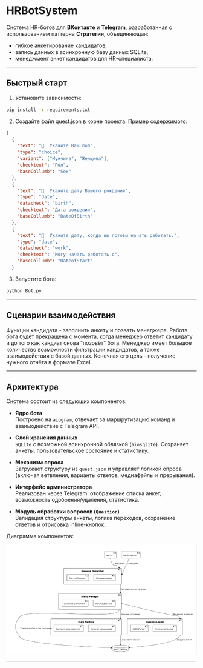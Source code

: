 # HRBotSystem

Система HR-ботов для **ВКонтакте** и **Telegram**, разработанная с использованием паттерна **Стратегия**, объединяющая:
- гибкое анкетирование кандидатов,
- запись данных в асинхронную базу данных SQLite,
- менеджмент анкет кандидатов для HR-специалиста.

---
## Быстрый старт

1. Установите зависимости:

```bash
pip install -r requirements.txt
```

2. Создайте файл quest.json в корне проекта. Пример содержимого:
```json
[
  {
    "text": "📝  Укажите Ваш пол",
    "type": "choice",
    "variant": ["Мужчина", "Женщина"],
    "checktext": "Пол",
    "baseCollumb": "Sex"
  },
  {
    "text": "📝  Укажите дату Вашего рождения",
    "type": "date",
    "datacheck": "birth",
    "checktext": "Дата рождения",
    "baseCollumb": "DateOfBirth"
  },
  {
    "text": "📝  Укажите дату, когда вы готовы начать работать.",
    "type": "date",
    "datacheck": "work",
    "checktext": "Могу начать работать с",
    "baseCollumb": "DateofStart"
  }
```

3. Запустите бота:

```bash
python Bot.py
```
 

---
## Сценарии взаимодействия

Функции кандидата - заполнить анкету и позвать менеджера.  Работа бота будет прекращена с момента, когда менеджер ответит кандидату и до того как кандиат снова "позовёт" бота.
Менеджер имеет большое количество возможности фильтрации кандидатов, а также взаимодействия с базой данных. Конечная его цель - получение нужного отчёта в формате Excel.

---
## Архитектура

Система состоит из следующих компонентов:

- **Ядро бота**  
  Построено на `aiogram`, отвечает за маршрутизацию команд и взаимодействие с Telegram API.

- **Слой хранения данных**  
  `SQLite` с возможной асинхронной обвязкой (`aiosqlite`). Сохраняет анкеты, пользовательское состояние и статистику.

- **Механизм опроса**  
  Загружает структуру из `quest.json` и управляет логикой опроса (включая ветвления, варианты ответов, медиафайлы и прерывания).

- **Интерфейс администратора**  
  Реализован через Telegram: отображение списка анкет, возможность одобрения/удаления, статистика.

- **Модуль обработки вопросов (`Question`)**  
  Валидация структуры анкеты, логика переходов, сохранение ответов и отрисовка inline-кнопок.

 Диаграмма компонентов:  
<p align="center">
  <img src="presentation/component.png" width="700" alt="Диаграмма компонентов" />
</p>

---
